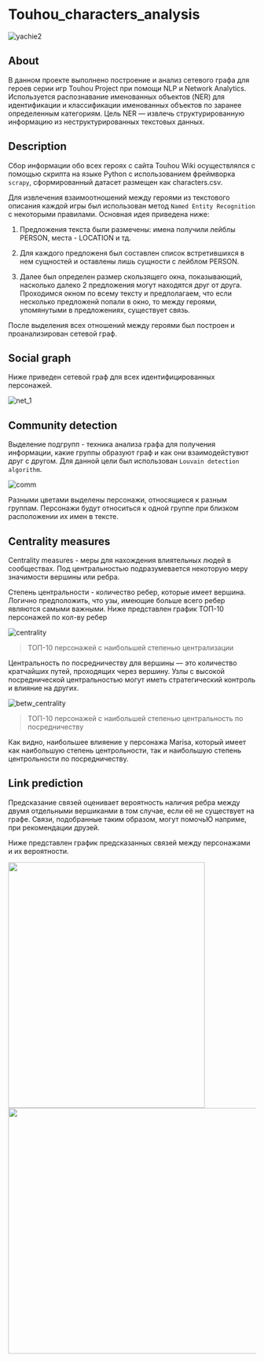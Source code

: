 # Touhou_characters_analysis

  ![yachie2](https://github.com/cutecaribou/Touhou_characters_analysis/assets/71663347/4058a7b0-7a4a-40cd-92dd-d7a22ef7f52f)

## About

В данном проекте выполнено построение и анализ сетевого графа для героев серии игр Touhou Project при помощи NLP и Network Analytics.
Используется распознавание именованных объектов (NER) для идентификации и классификации именованных объектов по заранее определенным категориям. Цель NER — извлечь структурированную информацию из неструктурированных текстовых данных.

## Description

Сбор информации обо всех героях с сайта Touhou Wiki осуществлялся с помощью скрипта на языке Python с использованием фреймворка `scrapy`, сформированный датасет размещен как characters.csv.

Для извлечения взаимоотношений между героями из текстового описания каждой игры был использован метод `Named Entity Recognition` с некоторыми правилами. Основная идея приведена ниже:
1)  Предложения текста были размечены: имена получили лейблы PERSON, места - LOCATION и тд.
   
2)  Для каждого предложеня был составлен список встретившихся в нем сущностей и оставлены лишь сущности с лейблом PERSON.
  
3)  Далее был определен размер скользящего окна, показывающий, насколько далеко 2 предложения могут находятся друг от друга. Проходимся окном по всему тексту и предполагаем, что если несколько предложенй попали в окно, то между героями, упомянутыми в предложениях, существует связь.

После выделения всех отношений между героями был построен и проанализирован сетевой граф.

## Social graph

Ниже приведен сетевой граф для всех идентифицированных персонажей.

 ![net_1](https://github.com/cutecaribou/Touhou_characters_analysis/assets/71663347/1d55595f-db0a-410e-831a-a1b976a4c121)


## Community detection

Выделение подгрупп - техника анализа графа для получения информации, какие группы образуют граф и как они взаимодейстувют друг с другом. 
Для данной цели был использован `Louvain detection algorithm`.

![comm](https://github.com/cutecaribou/Touhou_characters_analysis/assets/71663347/52f1faba-abfa-4a70-af40-4abb6e71e555)

Разными цветами выделены персонажи, относящиеся к разным группам. Персонажи будут относиться к одной группе при близком расположении их имен в тексте.

## Centrality measures

Centrality measures - меры для нахождения влиятельных людей в сообществах. Под центральностью подразумевается некоторую меру значимости вершины или ребра.

Степень центральности - количество ребер, которые имеет вершина. Логично предположить, что узы, имеющие больше всего ребер являются самыми важными. Ниже представлен график ТОП-10 персонажей по кол-ву ребер

![centrality](https://github.com/cutecaribou/Touhou_characters_analysis/assets/71663347/fbadcb9c-3676-4080-83d1-372ae4131fe2)

> ТОП-10 персонажей с наибольшей степенью централизации

Центральность по посредничеству для вершины — это количество кратчайших путей, проходящих через вершину. Узлы с высокой посреднической центральностью могут иметь стратегический контроль и влияние на других.

![betw_centrality](https://github.com/cutecaribou/Touhou_characters_analysis/assets/71663347/6445e592-65fb-4a70-8735-984fcc44dd7e)

> ТОП-10 персонажей с наибольшей степенью центральность по посредничеству

Как видно, наибольшее влияение у персонажа Marisa, который имеет как наибольшую степень центрольности, так и наибольшую степень центрольности по посредничеству. 

## Link prediction

Предсказание связей оценивает вероятность наличия ребра между двумя отдельными вершиканми в том случае, если её не существует на графе. Связи, подобранные таким образом, могут помочьЮ наприме, при рекомендации друзей.

Ниже представлен график предсказанных связей между персонажами и их вероятности.

<img align="centre" width="400" height="500" src="https://github.com/cutecaribou/Touhou_characters_analysis/assets/71663347/335188fc-f615-44cf-b0a9-a1639f9ad19c">

<img align="centre" width="600" height="500" src="https://github.com/cutecaribou/Touhou_characters_analysis/assets/71663347/793a83a7-a1f9-469a-bea0-f40f8e3705de">


